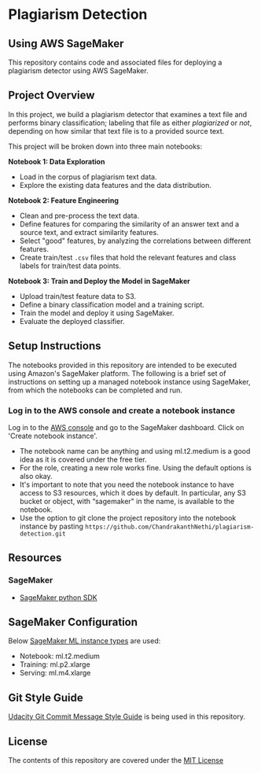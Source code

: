 # Plagiarism Detection
## Using AWS SageMaker
This repository contains code and associated files for deploying a plagiarism detector using AWS SageMaker.

## Project Overview
In this project, we build a plagiarism detector that examines a text file and performs binary classification; labeling that file as either *plagiarized* or *not*, depending on how similar that text file is to a provided source text.

This project will be broken down into three main notebooks:

**Notebook 1: Data Exploration**
* Load in the corpus of plagiarism text data.
* Explore the existing data features and the data distribution.

**Notebook 2: Feature Engineering**
* Clean and pre-process the text data.
* Define features for comparing the similarity of an answer text and a source text, and extract similarity features.
* Select "good" features, by analyzing the correlations between different features.
* Create train/test `.csv` files that hold the relevant features and class labels for train/test data points.

**Notebook 3: Train and Deploy the Model in SageMaker**
* Upload train/test feature data to S3.
* Define a binary classification model and a training script.
* Train the model and deploy it using SageMaker.
* Evaluate the deployed classifier.

## Setup Instructions
The notebooks provided in this repository are intended to be executed using Amazon's SageMaker platform. The following is a brief set of instructions on setting up a managed notebook instance using SageMaker, from which the notebooks can be completed and run.

### Log in to the AWS console and create a notebook instance
Log in to the [AWS console](https://console.aws.amazon.com/) and go to the SageMaker dashboard. Click on 'Create notebook instance'.

- The notebook name can be anything and using ml.t2.medium is a good idea as it is covered under the free tier.
- For the role, creating a new role works fine. Using the default options is also okay.
- It's important to note that you need the notebook instance to have access to S3 resources, which it does by default. In particular, any S3 bucket or object, with “sagemaker" in the name, is available to the notebook.
- Use the option to git clone the project repository into the notebook instance by pasting `https://github.com/ChandrakanthNethi/plagiarism-detection.git`

## Resources
### SageMaker
- [SageMaker python SDK](https://sagemaker.readthedocs.io/en/stable/)

## SageMaker Configuration
Below [SageMaker ML instance types](https://aws.amazon.com/sagemaker/pricing/instance-types/) are used:
- Notebook: ml.t2.medium
- Training: ml.p2.xlarge
- Serving: ml.m4.xlarge

## Git Style Guide
[Udacity Git Commit Message Style Guide](http://udacity.github.io/git-styleguide/) is being used in this repository.

## License
The contents of this repository are covered under the [MIT License](https://github.com/ChandrakanthNethi/plagiarism-detection/blob/master/LICENSE)
